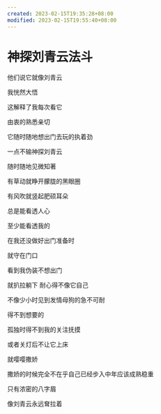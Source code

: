 ```yaml
---
created: 2023-02-15T19:35:28+08:00
modified: 2023-02-15T19:55:40+08:00
---
```


# 神探刘青云法斗

他们说它就像刘青云

我恍然大悟

这解释了我每次看它

由衷的熟悉亲切



它随时随地想出门去玩的执着劲

一点不输神探刘青云

随时随地见微知著

有草动就睁开朦胧的黑眼圈

有风吹就竖起肥硕耳朵

总是能看透人心

至少能看透我的

在我还没做好出门准备时

就守在门口

看到我伪装不想出门

就扒拉躺下 耐心得不像它自己



不像少小时见到发情母狗的急不可耐

得不到想要的

孤独时得不到我的关注抚摸

或者关灯后不让它上床

就嘤嘤撒娇 


撒娇的时候完全不在乎自己已经步入中年应该成熟稳重

只有浓密的八字眉

像刘青云永远耷拉着
